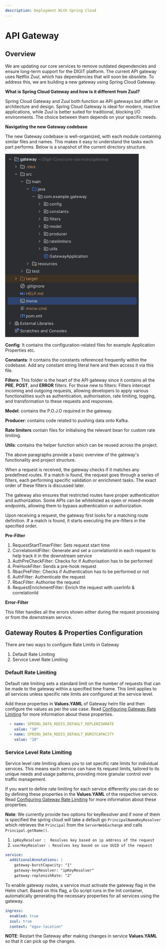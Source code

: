 ```yaml
---
description: Deployment With Spring Cloud
---
```


# API Gateway

## Overview

We are updating our core services to remove outdated dependencies and ensure long-term support for the DIGIT platform. The current API gateway uses Netflix Zuul, which has dependencies that will soon be obsolete. To address this, we are building a new gateway using Spring Cloud Gateway.

**What is Spring Cloud Gateway and how is it different from Zuul?**

Spring Cloud Gateway and Zuul both function as API gateways but differ in architecture and design. Spring Cloud Gateway is ideal for modern, reactive applications, while Zuul is better suited for traditional, blocking I/O environments. The choice between them depends on your specific needs.

**Navigating the new Gateway codebase**&#x20;

The new Gateway codebase is well-organized, with each module containing similar files and names. This makes it easy to understand the tasks each part performs. Below is a snapshot of the current directory structure.

![](<../../../.gitbook/assets/image (315).png>)&#x20;

**Config**: It contains the configuration-related files for example Application Properties etc.

**Constants**: It contains the constants referenced frequently within the codebase. Add any constant string literal here and then access it via this file.

**Filters**: This folder is the heart of the API gateway since it contains all the **PRE**, **POST**, and **ERROR** filters. For those new to filters: Filters intercept incoming and outgoing requests, allowing developers to apply various functionalities such as authentication, authorisation, rate limiting, logging, and transformation to these requests and responses.

**Model**: contains the P.O.J.O required in the gateway.

**Producer**: contains code related to pushing data onto Kafka.

**Rate limiters** contain files for initialising the relevant bean for custom rate limiting.

**Utils**: contains the helper function which can be reused across the project.&#x20;

The above paragraphs provide a basic overview of the gateway's functionality and project structure.

When a request is received, the gateway checks if it matches any predefined routes. If a match is found, the request goes through a series of filters, each performing specific validation or enrichment tasks. The exact order of these filters is discussed later.

The gateway also ensures that restricted routes have proper authentication and authorization. Some APIs can be whitelisted as open or mixed-mode endpoints, allowing them to bypass authentication or authorization.

Upon receiving a request, the gateway first looks for a matching route definition. If a match is found, it starts executing the pre-filters in the specified order.

**Pre-Filter**

1. RequestStartTimerFilter:  Sets request start time&#x20;
2. CorrelationIdFilter: Generate and set a correlationId in each request to help track it in the downstream service
3. AuthPreCheckFilter: Checks for if Authorisation has to be performed
4. PreHookFilter: Sends a pre-hook request
5. RbacPreFilter: Checks if Authentication has to be performed or not
6. AuthFilter: Authenticate the request
7. RbacFilter: Authorise the request
8. RequestEnrichmentFilter: Enrich the request with userInfo & correlationId

**Error-Filter**

This filter handles all the errors shown either during the request processing or from the downstream service.

## Gateway Routes & Properties Configuration

There are two ways to configure Rate Limits in Gateway

1. Default Rate Limiting
2. Service Level Rate Limiting

### Default Rate Limiting

Default rate limiting sets a standard limit on the number of requests that can be made to the gateway within a specified time frame. This limit applies to all services unless specific rate limits are configured at the service level.

Add these properties in **Values.YAML** of Gateway helm file and then configure the values as per the use case. Read [Configuring Gateway Rate Limiting](configuring-gateway-rate-limiting.md) for more information about these properties.

```yaml
  - name: SPRING_DATA_REDIS_DEFAULT_REPLENISHRATE
    value: "10"
  - name: SPRING_DATA_REDIS_DEFAULT_BURSTCAPACITY
    value: "10"
```

### Service Level Rate Limiting

Service level rate limiting allows you to set specific rate limits for individual services. This means each service can have its request limits, tailored to its unique needs and usage patterns, providing more granular control over traffic management.

If you want to define rate limiting for each service differently you can do so by defining these properties in the **Values.YAML** of the respective service. Read [Configuring Gateway Rate Limiting](configuring-gateway-rate-limiting.md) for more information about these properties.

**Note**: We currently provide two options for keyResolver and if none of them is specified the spring cloud will take a default go `PrincipalNameKeyResolver` which retrieves the `Principal` from the `ServerWebExchange` and calls `Principal.getName()`.

1. `ipKeyResolver :  Resolves key based on ip address of the request`
2. `userKeyResolver : Resolves key based on use UUID of the request`

```yaml
service:
  additionalAnnotations: |
    gateway-burstCapacity: "1"
    gateway-keyResolver: "ipKeyResolver"
    gateway-replenishRate: "2"
```

To enable gateway routes, a service must activate the gateway flag in the Helm chart. Based on this flag, a Go script runs in the Init container, automatically generating the necessary properties for all services using the gateway.

```yaml
ingress:
  enabled: true
  zuul: true
  context: "egov-location"
```

**NOTE**: Restart the Gateway after making changes in service **Values.YAML** so that it can pick up the changes.
